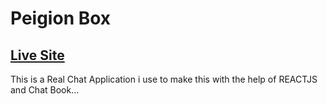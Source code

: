 <h1>Peigion Box</h1>

<h2><a href="https://piegionbox.netlify.app/">Live Site</a></h2>

<p>This is a Real Chat Application i use to make this with the help of REACTJS and Chat Book...</>

